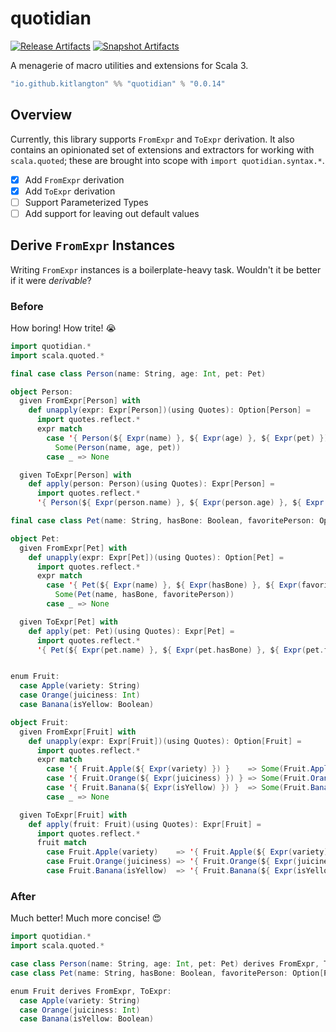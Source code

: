 # quotidian

[![Release Artifacts][Badge-SonatypeReleases]][Link-SonatypeReleases]
[![Snapshot Artifacts][Badge-SonatypeSnapshots]][Link-SonatypeSnapshots]

[Badge-SonatypeReleases]: https://img.shields.io/nexus/r/https/oss.sonatype.org/io.github.kitlangton/quotidian_3.svg "Sonatype Releases"
[Badge-SonatypeSnapshots]: https://img.shields.io/nexus/s/https/oss.sonatype.org/io.github.kitlangton/quotidian_3.svg "Sonatype Snapshots"
[Link-SonatypeSnapshots]: https://oss.sonatype.org/content/repositories/snapshots/io/github/kitlangton/quotidian_3/ "Sonatype Snapshots"
[Link-SonatypeReleases]: https://oss.sonatype.org/content/repositories/releases/io/github/kitlangton/quotidian_3/ "Sonatype Releases"

A menagerie of macro utilities and extensions for Scala 3.

```scala
"io.github.kitlangton" %% "quotidian" % "0.0.14"
```

## Overview

Currently, this library supports `FromExpr` and `ToExpr` derivation. It also contains an opinionated set of
extensions and extractors for working with `scala.quoted`; these are brought into scope with `import quotidian.syntax.*`.

- [x] Add `FromExpr` derivation
- [x] Add `ToExpr` derivation
- [ ] Support Parameterized Types
- [ ] Add support for leaving out default values

## Derive `FromExpr` Instances

Writing `FromExpr` instances is a boilerplate-heavy task. Wouldn't it be better if it were _derivable_?

### Before

How boring! How trite! 😭

```scala
import quotidian.*
import scala.quoted.*

final case class Person(name: String, age: Int, pet: Pet)

object Person:
  given FromExpr[Person] with
    def unapply(expr: Expr[Person])(using Quotes): Option[Person] =
      import quotes.reflect.*
      expr match
        case '{ Person(${ Expr(name) }, ${ Expr(age) }, ${ Expr(pet) }) } =>
          Some(Person(name, age, pet))
        case _ => None

  given ToExpr[Person] with
    def apply(person: Person)(using Quotes): Expr[Person] =
      import quotes.reflect.*
      '{ Person(${ Expr(person.name) }, ${ Expr(person.age) }, ${ Expr(person.pet) }) }

final case class Pet(name: String, hasBone: Boolean, favoritePerson: Option[Person])

object Pet:
  given FromExpr[Pet] with
    def unapply(expr: Expr[Pet])(using Quotes): Option[Pet] =
      import quotes.reflect.*
      expr match
        case '{ Pet(${ Expr(name) }, ${ Expr(hasBone) }, ${ Expr(favoritePerson) }) } =>
          Some(Pet(name, hasBone, favoritePerson))
        case _ => None

  given ToExpr[Pet] with
    def apply(pet: Pet)(using Quotes): Expr[Pet] =
      import quotes.reflect.*
      '{ Pet(${ Expr(pet.name) }, ${ Expr(pet.hasBone) }, ${ Expr(pet.favoritePerson) }) }


enum Fruit:
  case Apple(variety: String)
  case Orange(juiciness: Int)
  case Banana(isYellow: Boolean)

object Fruit:
  given FromExpr[Fruit] with
    def unapply(expr: Expr[Fruit])(using Quotes): Option[Fruit] =
      import quotes.reflect.*
      expr match
        case '{ Fruit.Apple(${ Expr(variety) }) }    => Some(Fruit.Apple(variety))
        case '{ Fruit.Orange(${ Expr(juiciness) }) } => Some(Fruit.Orange(juiciness))
        case '{ Fruit.Banana(${ Expr(isYellow) }) }  => Some(Fruit.Banana(isYellow))
        case _ => None

  given ToExpr[Fruit] with
    def apply(fruit: Fruit)(using Quotes): Expr[Fruit] =
      import quotes.reflect.*
      fruit match
        case Fruit.Apple(variety)    => '{ Fruit.Apple(${ Expr(variety) }) }
        case Fruit.Orange(juiciness) => '{ Fruit.Orange(${ Expr(juiciness) }) }
        case Fruit.Banana(isYellow)  => '{ Fruit.Banana(${ Expr(isYellow) }) }
```

### After

Much better! Much more concise! 😍

```scala
import quotidian.*
import scala.quoted.*

case class Person(name: String, age: Int, pet: Pet) derives FromExpr, ToExpr
case class Pet(name: String, hasBone: Boolean, favoritePerson: Option[Person]) derives FromExpr, ToExpr

enum Fruit derives FromExpr, ToExpr:
  case Apple(variety: String)
  case Orange(juiciness: Int)
  case Banana(isYellow: Boolean)
```



